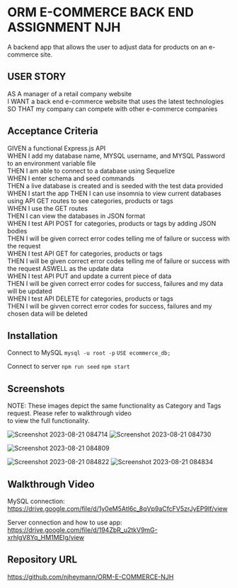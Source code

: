 # ORM E-COMMERCE BACK END ASSIGNMENT NJH
A backend app that allows the user to adjust data for products on an e-commerce site.

## USER STORY
AS A manager of a retail company website  
I WANT a back end e-commerce website that uses the latest technologies  
SO THAT my company can compete with other e-commerce companies  

## Acceptance Criteria  
GIVEN a functional Express.js API  
WHEN I add my database name, MYSQL username, and MYSQL Password to an environment variable file  
THEN I am able to connect to a database using Sequelize  
WHEN I enter schema and seed commands  
THEN a live database is created and is seeded with the test data provided  
WHEN I start the app 
THEN I can use insomnia to view current databases using API GET routes to see categories, products or tags  
WHEN I use the GET routes  
THEN I can view the databases in JSON format  
WHEN I test API POST for categories, products or tags by adding JSON bodies  
THEN I will be given correct error codes telling me of failure or success with the request  
WHEN I test API GET for categories, products or tags  
THEN I will be given correct error codes telling me of failure or success with the request ASWELL as the update data  
WHEN I test API PUT and update a current piece of data   
THEN I will be given correct error codes for success, failures and my data will be updated  
WHEN I test API DELETE for categories, products or tags  
THEN I will be givven correct error codes for success, failures and my chosen data will be deleted  

## Installation
Connect to MySQL
```mysql -u root -p```
```USE ecommerce_db;```

Connect to server
```npm run seed```
```npm start```

## Screenshots 
NOTE: These images depict the same functionality as Category and Tags request. Please refer to walkthrough video  
to view the full functionality.

![Screenshot 2023-08-21 084714](https://github.com/njheymann/ORM-E-COMMERCE-NJH/assets/125000756/47a05a58-e443-42e5-bd81-76030acfb704)
![Screenshot 2023-08-21 084730](https://github.com/njheymann/ORM-E-COMMERCE-NJH/assets/125000756/190e6ebc-3151-4504-aa84-74b042d785d8)

![Screenshot 2023-08-21 084809](https://github.com/njheymann/ORM-E-COMMERCE-NJH/assets/125000756/e0214857-9547-4601-b07d-3ab6de8a8256)

![Screenshot 2023-08-21 084822](https://github.com/njheymann/ORM-E-COMMERCE-NJH/assets/125000756/6b32a152-0873-49c0-8398-ce4241ee66a8)
![Screenshot 2023-08-21 084834](https://github.com/njheymann/ORM-E-COMMERCE-NJH/assets/125000756/94e85e39-a25e-4ed9-8d8c-9e65a5f3eeda)

## Walkthrough Video
MySQL connection:  
https://drive.google.com/file/d/1y0eM5Atl6c_8qVp9aCfcFV5zrJyEP9If/view

Server connection and how to use app:  
https://drive.google.com/file/d/194ZbR_u2tkV9mG-xrhlgV8Yq_HM1MEIg/view

## Repository URL
https://github.com/njheymann/ORM-E-COMMERCE-NJH
